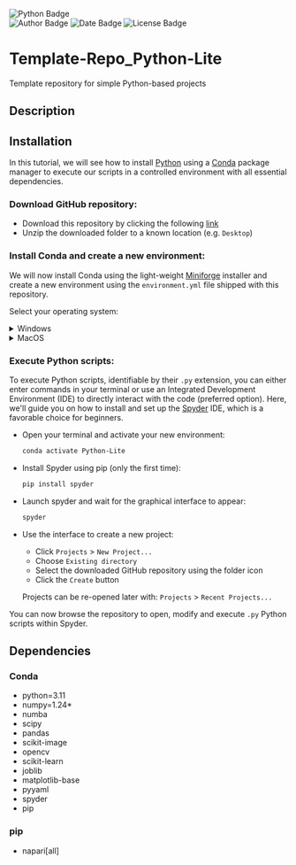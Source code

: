 ![Python Badge](https://img.shields.io/badge/Python-3.11-blue?logo=python&logoColor=rgb(149%2C157%2C165)&labelColor=rgb(50%2C60%2C65))  
![Author Badge](https://img.shields.io/badge/Author-Benoit_Dehapiot-blue?labelColor=rgb(50%2C60%2C65)&color=rgb(149%2C157%2C165))
![Date Badge](https://img.shields.io/badge/Created-2023--09--20-blue?labelColor=rgb(50%2C60%2C65)&color=rgb(149%2C157%2C165))
![License Badge](https://img.shields.io/badge/Licence-GNU%20General%20Public%20License%20v3.0-blue?labelColor=rgb(50%2C60%2C65)&color=rgb(149%2C157%2C165))    

# Template-Repo_Python-Lite
Template repository for simple Python-based projects
## Description

## Installation
In this tutorial, we will see how to install [Python](https://www.python.org/) using a [Conda](https://docs.conda.io/en/latest/) package manager to execute our scripts in a controlled environment with all essential dependencies.  

### Download GitHub repository:  

- Download this repository by clicking the following 
[link](https://github.com/BDehapiot/Template-Repo_Python-Lite/archive/refs/heads/main.zip)  
- Unzip the downloaded folder to a known location (e.g. `Desktop`)

### Install Conda and create a new environment:

We will now install Conda using the light-weight [Miniforge](https://github.com/conda-forge/miniforge) installer and create a new environment using the `environment.yml` file shipped with this repository.

Select your operating system:  

<details> <summary>Windows</summary>  

- Download Miniforge installer for Windows
([link](https://github.com/conda-forge/miniforge/releases/latest/download/Miniforge3-Windows-x86_64.exe))  

- Run the downloaded `.exe` file and select the following options:    
    - "create start menu shortcuts"  
    - "add Miniforge3 to PATH environment variable" 

- Run Miniforge Prompt from your start menu shortcuts  

    Your prompt should read something like:  
    `(base) C:\Users\YourUsername>`  
    `(base)` meaning that you are in your base Conda environment 

- Move to your downloaded GitHub repository using the `cd` command: 
    ```bash
    cd Desktop/Template-Repo_Python-Lite-main
    ```
    Your prompt should change to reflect your current location:  
    `(base) C:\Users\YourUsername\Desktop\Template-Repo_Python-Lite-main>`

- Create a new Conda environment (takes a few minutes): 
    ```bash
    mamba env create -f environment.yml
    ```

- Activate the new environment:
    ```bash
    conda activate Python-Lite
    ```
    Your prompt should now display `(Python-Lite)` indicating that you have changed environment   
    `(Python-Lite) C:\Users\YourUsername\Desktop\Template-Repo_Python-Lite-main>`

</details> 

<details> <summary>MacOS</summary>  

- Download Miniforge installer for MacOS 
([Intel-Series](https://github.com/conda-forge/miniforge/releases/latest/download/Miniforge3-MacOSX-x86_64.sh))
([M-Series](https://github.com/conda-forge/miniforge/releases/latest/download/Miniforge3-MacOSX-arm64.sh)) 

- Open your terminal by typing `terminal` in the Launchpad  

    Your prompt should read something like:  
    `YourUsername@MacBook-Pro ~ %`

- Move to where you downloaded the Miniforge installer using the `cd` command:  
It is most likely located in your `Downloads` folder    
    ```bash
    cd ~/Downloads
    ```  
    
- Run the following command to install Miniforge:  

    ```bash
    # Intel-Series
    bash Miniforge3-MacOSX-x86_64.sh
    # M-Series
    bash Miniforge3-MacOSX-arm64.sh
    ```  
    Follow the Terminal prompts to complete installation and accept default options  

- Close and re-open your terminal  

    Your prompt should now read something like:  
    `(base) YourUsername@MacBook-Pro ~ %`  
    `(base)` meaning that you are in your base Conda environment  

- Move to your downloaded GitHub repository: 
    ```bash
    cd Desktop/Template-Repo_Python-Lite-main
    ```
    Your prompt should change to reflect your current location:  
    `(base) YourUsername@MacBook-Pro Desktop/Template-Repo_Python-Lite-main %`  

- Create a new Conda environment (takes a few minutes):  
    ```bash
    mamba env create -f environment.yml
    ```

- Activate the new environment:
    ```bash
    conda activate Python-Lite
    ```

    Your prompt should now display `(Python-Lite)` indicating that you have changed environment  
    `(Python-Lite) YourUsername@MacBook-Pro Desktop/Template-Repo_Python-Lite-main %`

</details> 

### Execute Python scripts: 

To execute Python scripts, identifiable by their `.py` extension, you can either enter commands in your terminal or use an Integrated Development Environment (IDE) to directly interact with the code (preferred option). Here, we'll guide you on how to install and set up the [Spyder](https://docs.spyder-ide.org/current/index.html) IDE, which is a favorable choice for beginners.

- Open your terminal and activate your new environment:  
    ```bash
    conda activate Python-Lite
    ```

- Install Spyder using pip (only the first time):
    ```bash
    pip install spyder
    ```

- Launch spyder and wait for the graphical interface to appear:
    ```bash
    spyder
    ```

- Use the interface to create a new project:
    - Click `Projects` > `New Project...`
    - Choose `Existing directory`
    - Select the downloaded GitHub repository using the folder icon
    - Click the `Create` button  

    Projects can be re-opened later with: `Projects` > `Recent Projects...`

You can now browse the repository to open, modify and execute `.py` Python scripts within Spyder.

## Dependencies
### Conda
- python=3.11
- numpy=1.24*
- numba
- scipy
- pandas
- scikit-image
- opencv
- scikit-learn
- joblib
- matplotlib-base
- pyyaml
- spyder
- pip

### pip
- napari[all]
